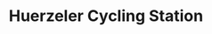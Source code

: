 ---
title: "Huerzeler Cycling Station"
url: /can-picafort/huerzeler-cycling-station/
shop: Fahrrad
---
